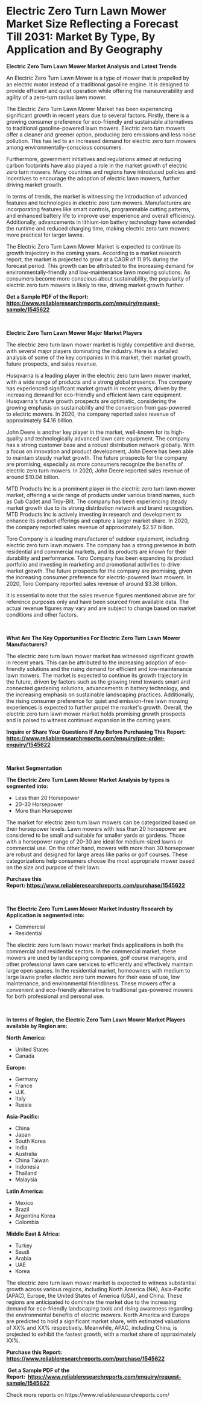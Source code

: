 <p><h1>Electric Zero Turn Lawn Mower Market Size Reflecting a Forecast Till 2031: Market By Type, By Application and By Geography</h1></p><p><strong>Electric Zero Turn Lawn Mower Market Analysis and Latest Trends</strong></p>
<p><p>An Electric Zero Turn Lawn Mower is a type of mower that is propelled by an electric motor instead of a traditional gasoline engine. It is designed to provide efficient and quiet operation while offering the maneuverability and agility of a zero-turn radius lawn mower.</p><p>The Electric Zero Turn Lawn Mower Market has been experiencing significant growth in recent years due to several factors. Firstly, there is a growing consumer preference for eco-friendly and sustainable alternatives to traditional gasoline-powered lawn mowers. Electric zero turn mowers offer a cleaner and greener option, producing zero emissions and less noise pollution. This has led to an increased demand for electric zero turn mowers among environmentally-conscious consumers.</p><p>Furthermore, government initiatives and regulations aimed at reducing carbon footprints have also played a role in the market growth of electric zero turn mowers. Many countries and regions have introduced policies and incentives to encourage the adoption of electric lawn mowers, further driving market growth.</p><p>In terms of trends, the market is witnessing the introduction of advanced features and technologies in electric zero turn mowers. Manufacturers are incorporating features like smart controls, programmable cutting patterns, and enhanced battery life to improve user experience and overall efficiency. Additionally, advancements in lithium-ion battery technology have extended the runtime and reduced charging time, making electric zero turn mowers more practical for larger lawns.</p><p>The Electric Zero Turn Lawn Mower Market is expected to continue its growth trajectory in the coming years. According to a market research report, the market is projected to grow at a CAGR of 11.9% during the forecast period. This growth can be attributed to the increasing demand for environmentally-friendly and low-maintenance lawn mowing solutions. As consumers become more conscious about sustainability, the popularity of electric zero turn mowers is likely to rise, driving market growth further.</p></p>
<p><strong>Get a Sample PDF of the Report:&nbsp; <a href="https://www.reliableresearchreports.com/enquiry/request-sample/1545622">https://www.reliableresearchreports.com/enquiry/request-sample/1545622</a></strong></p>
<p>&nbsp;</p>
<p><strong>Electric Zero Turn Lawn Mower Major Market Players</strong></p>
<p><p>The electric zero turn lawn mower market is highly competitive and diverse, with several major players dominating the industry. Here is a detailed analysis of some of the key companies in this market, their market growth, future prospects, and sales revenue.</p><p>Husqvarna is a leading player in the electric zero turn lawn mower market, with a wide range of products and a strong global presence. The company has experienced significant market growth in recent years, driven by the increasing demand for eco-friendly and efficient lawn care equipment. Husqvarna's future growth prospects are optimistic, considering the growing emphasis on sustainability and the conversion from gas-powered to electric mowers. In 2020, the company reported sales revenue of approximately $4.16 billion.</p><p>John Deere is another key player in the market, well-known for its high-quality and technologically advanced lawn care equipment. The company has a strong customer base and a robust distribution network globally. With a focus on innovation and product development, John Deere has been able to maintain steady market growth. The future prospects for the company are promising, especially as more consumers recognize the benefits of electric zero turn mowers. In 2020, John Deere reported sales revenue of around $10.04 billion.</p><p>MTD Products Inc is a prominent player in the electric zero turn lawn mower market, offering a wide range of products under various brand names, such as Cub Cadet and Troy-Bilt. The company has been experiencing steady market growth due to its strong distribution network and brand recognition. MTD Products Inc is actively investing in research and development to enhance its product offerings and capture a larger market share. In 2020, the company reported sales revenue of approximately $2.57 billion.</p><p>Toro Company is a leading manufacturer of outdoor equipment, including electric zero turn lawn mowers. The company has a strong presence in both residential and commercial markets, and its products are known for their durability and performance. Toro Company has been expanding its product portfolio and investing in marketing and promotional activities to drive market growth. The future prospects for the company are promising, given the increasing consumer preference for electric-powered lawn mowers. In 2020, Toro Company reported sales revenue of around $3.38 billion.</p><p>It is essential to note that the sales revenue figures mentioned above are for reference purposes only and have been sourced from available data. The actual revenue figures may vary and are subject to change based on market conditions and other factors.</p></p>
<p>&nbsp;</p>
<p><strong>What Are The Key Opportunities For Electric Zero Turn Lawn Mower Manufacturers?</strong></p>
<p><p>The electric zero turn lawn mower market has witnessed significant growth in recent years. This can be attributed to the increasing adoption of eco-friendly solutions and the rising demand for efficient and low-maintenance lawn mowers. The market is expected to continue its growth trajectory in the future, driven by factors such as the growing trend towards smart and connected gardening solutions, advancements in battery technology, and the increasing emphasis on sustainable landscaping practices. Additionally, the rising consumer preference for quiet and emission-free lawn mowing experiences is expected to further propel the market's growth. Overall, the electric zero turn lawn mower market holds promising growth prospects and is poised to witness continued expansion in the coming years.</p></p>
<p><strong>Inquire or Share Your Questions If Any Before Purchasing This Report: <a href="https://www.reliableresearchreports.com/enquiry/pre-order-enquiry/1545622">https://www.reliableresearchreports.com/enquiry/pre-order-enquiry/1545622</a></strong></p>
<p>&nbsp;</p>
<p><strong>Market Segmentation</strong></p>
<p><strong>The Electric Zero Turn Lawn Mower Market Analysis by types is segmented into:</strong></p>
<p><ul><li>Less than 20 Horsepower</li><li>20-30 Horsepower</li><li>More than Horsepower</li></ul></p>
<p><p>The market for electric zero turn lawn mowers can be categorized based on their horsepower levels. Lawn mowers with less than 20 horsepower are considered to be small and suitable for smaller yards or gardens. Those with a horsepower range of 20-30 are ideal for medium-sized lawns or commercial use. On the other hand, mowers with more than 30 horsepower are robust and designed for large areas like parks or golf courses. These categorizations help consumers choose the most appropriate mower based on the size and purpose of their lawn.</p></p>
<p><strong>Purchase this Report:&nbsp;<a href="https://www.reliableresearchreports.com/purchase/1545622">https://www.reliableresearchreports.com/purchase/1545622</a></strong></p>
<p>&nbsp;</p>
<p><strong>The Electric Zero Turn Lawn Mower Market Industry Research by Application is segmented into:</strong></p>
<p><ul><li>Commercial</li><li>Residential</li></ul></p>
<p><p>The electric zero turn lawn mower market finds applications in both the commercial and residential sectors. In the commercial market, these mowers are used by landscaping companies, golf course managers, and other professional lawn care services to efficiently and effectively maintain large open spaces. In the residential market, homeowners with medium to large lawns prefer electric zero turn mowers for their ease of use, low maintenance, and environmental friendliness. These mowers offer a convenient and eco-friendly alternative to traditional gas-powered mowers for both professional and personal use.</p></p>
<p>&nbsp;</p>
<p><strong>In terms of Region, the Electric Zero Turn Lawn Mower Market Players available by Region are:</strong></p>
<p>
    <p> <strong> North America: </strong>
        <ul>
            <li>United States</li>
            <li>Canada</li>
        </ul>
        </p> 
    <p> <strong> Europe: </strong>
        <ul>
            <li>Germany</li>
            <li>France</li>
            <li>U.K.</li>
            <li>Italy</li>
            <li>Russia</li>
        </ul>
        </p> 
    <p> <strong> Asia-Pacific: </strong>
        <ul>
            <li>China</li>
            <li>Japan</li>
            <li>South Korea</li>
            <li>India</li>
            <li>Australia</li>
            <li>China Taiwan</li>
            <li>Indonesia</li>
            <li>Thailand</li>
            <li>Malaysia</li>
        </ul>
        </p> 
    <p> <strong> Latin America: </strong>
        <ul>
            <li>Mexico</li>
            <li>Brazil</li>
            <li>Argentina Korea</li>
            <li>Colombia</li>
        </ul>
        </p> 
    <p> <strong> Middle East & Africa: </strong>
        <ul>
            <li>Turkey</li>
            <li>Saudi</li>
            <li>Arabia</li>
            <li>UAE</li>
            <li>Korea</li>
        </ul>
    </p>
    </p>
<p><p>The electric zero turn lawn mower market is expected to witness substantial growth across various regions, including North America (NA), Asia-Pacific (APAC), Europe, the United States of America (USA), and China. These regions are anticipated to dominate the market due to the increasing demand for eco-friendly landscaping tools and rising awareness regarding the environmental benefits of electric mowers. North America and Europe are predicted to hold a significant market share, with estimated valuations of XX% and XX% respectively. Meanwhile, APAC, including China, is projected to exhibit the fastest growth, with a market share of approximately XX%.</p></p>
<p><strong>Purchase this Report: <a href="https://www.reliableresearchreports.com/purchase/1545622">https://www.reliableresearchreports.com/purchase/1545622</a></strong></p>
<p>&nbsp;<strong>Get a Sample PDF of the Report:&nbsp;&nbsp;<a href="https://www.reliableresearchreports.com/enquiry/request-sample/1545622">https://www.reliableresearchreports.com/enquiry/request-sample/1545622</a></strong></p>
<p><strong></strong></p>
<p>Check more reports on https://www.reliableresearchreports.com/</p>